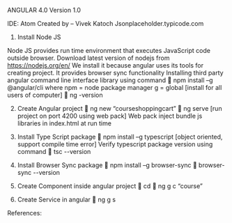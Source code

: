 ANGULAR 4.0
Version 1.0




    













IDE: Atom
Created by – Vivek Katoch
Jsonplaceholder.typicode.com







1.	Install Node JS

Node JS provides run time environment that executes JavaScript code outside browser.
Download latest version of nodejs from https://nodejs.org/en/
We install it because angular uses its tools for creating project.
It provides browser sync functionality
Installing third party angular command line interface library using command
	npm install –g @angular/cli
where npm = node package manager
              g = global [install for all users of computer]
	ng -version


2.	Create Angular project 
	ng new <project-name> “courseshoppingcart”
	ng serve [run project on port 4200 using web pack]
Web pack inject bundle js libraries in index.html at run time

3.	Install Type Script package
	npm install –g typescript [object oriented, support compile time error]
Verify typescript package version using command
	tsc --version

4.	Install Browser Sync package
	npm install –g browser-sync
	browser-sync --version

5.	Create Component inside angular project
	cd <project-dir-name>
	ng g c <component-name> “course”

6.	Create Service in angular
	ng g s <service-name>
     



References:



           
